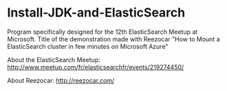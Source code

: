 # Install-JDK-and-ElasticSearch

Program specifically designed for the 12th  ElasticSearch Meetup at Microsoft.
Title of the demonstration made with Reezocar "How to Mount a ElasticSearch cluster in few minutes on Microsoft Azure"

About the ElasticSearch Meetup: http://www.meetup.com/fr/elasticsearchfr/events/219274450/

About Reezocar: http://reezocar.com/
